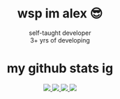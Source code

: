 <div align="center">
<h1>wsp im alex 😎</h1>
<p>
    self-taught developer<br>
    3+ yrs of developing
</p>
<h1>my github stats ig</h1>
  <a href="https://github.com/1AlexDev">
    <img src="http://github-profile-summary-cards.vercel.app/api/cards/profile-details?username=1AlexDev&theme=transparent" />
  </a>
  <a href="https://github.com/1AlexDev">
    <img src="https://github-readme-streak-stats.herokuapp.com/?user=1AlexDev&hide_border=true&card_width=338&theme=transparent" />
  </a>
  <a href="https://github.com/1AlexDev">
    <img src="http://github-profile-summary-cards.vercel.app/api/cards/stats?username=1AlexDev&theme=transparent" />
  </a>
  <a href="https://github.com/1AlexDev">
    <img src="https://github-readme-stats.vercel.app/api/top-langs/?username=1AlexDev&hide_border=true&card_width=338&theme=transparent"/>
  </a>
</div>
